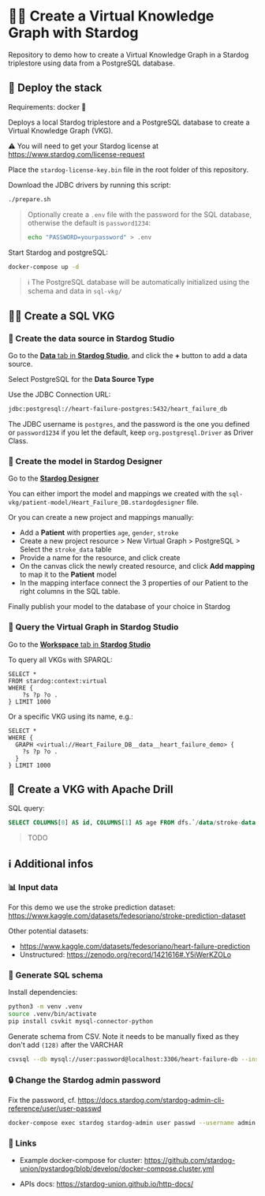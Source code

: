 # 🦮💫 Create a Virtual Knowledge Graph with Stardog

Repository to demo how to create a Virtual Knowledge Graph in a Stardog triplestore using data from a PostgreSQL database.

## 🚀 Deploy the stack

Requirements: docker 🐳 

Deploys a local Stardog triplestore and a PostgreSQL database to create a Virtual Knowledge Graph (VKG).

⚠️ You will need to get your Stardog license at https://www.stardog.com/license-request

Place the `stardog-license-key.bin` file in the root folder of this repository.

Download the JDBC drivers by running this script:

```bash
./prepare.sh
```

> Optionally create a `.env` file with the password for the SQL database, otherwise the default is `password1234`:
>
> ```bash
> echo "PASSWORD=yourpassword" > .env
> ```
>

Start Stardog and postgreSQL:

```bash
docker-compose up -d
```

> ℹ️ The PostgreSQL database will be automatically initialized using the schema and data in `sql-vkg/`

## 🧑‍💻 Create a SQL VKG

### 🔌 Create the data source in Stardog Studio

Go to the [**Data** tab in **Stardog Studio**](https://cloud.stardog.com/u/1/studio/#/data), and click the **+** button to add a data source.

Select PostgreSQL for the **Data Source Type**

Use the JDBC Connection URL:

```bash
jdbc:postgresql://heart-failure-postgres:5432/heart_failure_db
```

The JDBC username is `postgres`, and the password is the one you defined or `password1234` if you let the default, keep `org.postgresql.Driver` as Driver Class.

### 🧶 Create the model in Stardog Designer

Go to the [**Stardog Designer**](https://cloud.stardog.com/u/1/designer/#/)

You can either import the model and mappings we created with the `sql-vkg/patient-model/Heart_Failure_DB.stardogdesigner` file.

Or you can create a new project and mappings manually:

* Add a **Patient** with properties `age`, `gender`, `stroke`
* Create a new project resource > New Virtual Graph > PostgreSQL > Select the `stroke_data` table
* Provide a name for the resource, and click create
* On the canvas click the newly created resource, and click **Add mapping** to map it to the **Patient** model
* In the mapping interface connect the 3 properties of our Patient to the right columns in the SQL table. 

Finally publish your model to the database of your choice in Stardog

### 🏁 Query the Virtual Graph in Stardog Studio

Go to the [**Workspace** tab in **Stardog Studio**](https://cloud.stardog.com/u/1/studio/#/)

To query all VKGs with SPARQL:

```sparql
SELECT *
FROM stardog:context:virtual
WHERE {
    ?s ?p ?o .
} LIMIT 1000
```

Or a specific VKG using its name, e.g.:

```sparql
SELECT *
WHERE {
  GRAPH <virtual://Heart_Failure_DB__data__heart_failure_demo> {
    ?s ?p ?o .
  }
} LIMIT 1000
```

## 🔩 Create a VKG with Apache Drill

SQL query:

```sql
SELECT COLUMNS[0] AS id, COLUMNS[1] AS age FROM dfs.`/data/stroke-data.csv` LIMIT 3
```

> TODO

## ℹ️ Additional infos

### 📊 Input data

For this demo we use the stroke prediction dataset: https://www.kaggle.com/datasets/fedesoriano/stroke-prediction-dataset

Other potential datasets:

* https://www.kaggle.com/datasets/fedesoriano/heart-failure-prediction
* Unstructured: https://zenodo.org/record/1421616#.Y5iWerKZOLo

### 🧞 Generate SQL schema

Install dependencies:

```bash
python3 -m venv .venv
source .venv/bin/activate
pip install csvkit mysql-connector-python
```

Generate schema from CSV. Note it needs to be manually fixed as they don't add `(128)` after the VARCHAR

```bash
csvsql --db mysql://user:password@localhost:3306/heart-failure-db --insert stroke-data.csv
```

### 🔒️ Change the Stardog admin password

Fix the password, cf. https://docs.stardog.com/stardog-admin-cli-reference/user/user-passwd

```bash
docker-compose exec stardog stardog-admin user passwd --username admin admin
```


### 🔗 Links

* Example docker-compose for cluster: https://github.com/stardog-union/pystardog/blob/develop/docker-compose.cluster.yml

* APIs docs: https://stardog-union.github.io/http-docs/

